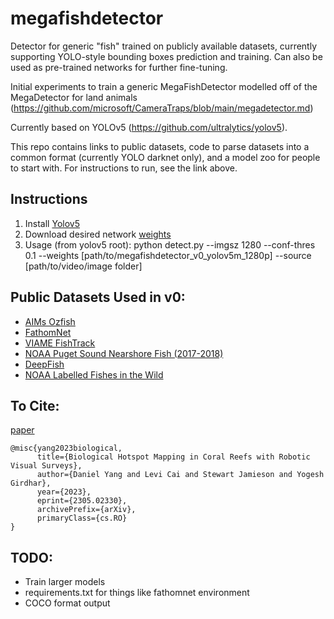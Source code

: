# megafishdetector

Detector for generic "fish" trained on publicly available datasets, currently supporting YOLO-style bounding boxes prediction and training. Can also be used as pre-trained networks for further fine-tuning.

Initial experiments to train a generic MegaFishDetector modelled off of the MegaDetector for land animals (https://github.com/microsoft/CameraTraps/blob/main/megadetector.md)

Currently based on YOLOv5 (https://github.com/ultralytics/yolov5).

This repo contains links to public datasets, code to parse datasets into a common format (currently YOLO darknet only), and a model zoo for people to start with. For instructions to run, see the link above.

## Instructions
1. Install [Yolov5](https://github.com/ultralytics/yolov5)
2. Download desired network [weights](https://github.com/warplab/megafishdetector/blob/main/MODEL_ZOO.md)
3. Usage (from yolov5 root): python detect.py --imgsz 1280 --conf-thres 0.1  --weights [path/to/megafishdetector_v0_yolov5m_1280p] --source [path/to/video/image folder]

## Public Datasets Used in v0:

- [AIMs Ozfish](https://github.com/open-AIMS/ozfish) 
- [FathomNet](https://www.fathomnet.org/)
- [VIAME FishTrack](https://viame.kitware.com/#/collection/62afcb66dddafb68c8442126)
- [NOAA Puget Sound Nearshore Fish (2017-2018)](https://lila.science/datasets/noaa-puget-sound-nearshore-fish)
- [DeepFish](https://alzayats.github.io/DeepFish/)
- [NOAA Labelled Fishes in the Wild](https://www.st.nmfs.noaa.gov/aiasi/DataSets.html)

## To Cite:

[paper](https://arxiv.org/abs/2305.02330)
```
@misc{yang2023biological,
      title={Biological Hotspot Mapping in Coral Reefs with Robotic Visual Surveys}, 
      author={Daniel Yang and Levi Cai and Stewart Jamieson and Yogesh Girdhar},
      year={2023},
      eprint={2305.02330},
      archivePrefix={arXiv},
      primaryClass={cs.RO}
}
```
## TODO:
- Train larger models
- requirements.txt for things like fathomnet environment
- COCO format output

